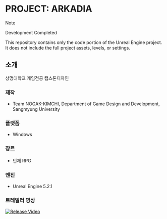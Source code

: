 # PROJECT: ARKADIA

> [!NOTE]
> Development Completed
> 
> This repository contains only the code portion of the Unreal Engine project.
It does not include the full project assets, levels, or settings.

## 소개
상명대학교 게임전공 캡스톤디자인

### 제작
- Team NOGAK-KIMCHI, Department of Game Design and Development, Sangmyung University

### 플랫폼
- Windows

### 장르
- 턴제 RPG

### 엔진
- Unreal Engine 5.2.1

### 트레일러 영상  
[![Release Video](https://img.youtube.com/vi/Rt0eyI-Z2Wc/0.jpg)](https://youtu.be/3qXqNkvBvfw)


